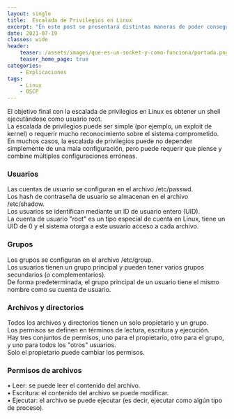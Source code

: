 ```yaml
---
layout: single
title:  Escalada de Privilegios en Linux
excerpt: "En este post se presentará distintas maneras de poder conseguir el usuario administrador(root) del sistema partiendo de un usuario con pocos privilegios"
date: 2021-07-19
classes: wide
header:
    teaser: /assets/images/que-es-un-socket-y-como-funciona/portada.png
    teaser_home_page: true
categories:
    - Explicaciones
tags:
    - Linux
    - OSCP
---
```


El objetivo final con la escalada de privilegios en Linux es obtener un shell ejecutándose como usuario root.  
La escalada de privilegios puede ser simple (por ejemplo, un exploit de kernel) o requerir mucho reconocimiento sobre el sistema comprometido.  
En muchos casos, la escalada de privilegios puede no depender simplemente de una mala configuración, pero puede requerir que piense y combine múltiples configuraciones erróneas.   

### Usuarios
Las cuentas de usuario se configuran en el archivo /etc/passwd.  
Los hash de contraseña de usuario se almacenan en el archivo /etc/shadow.  
Los usuarios se identifican mediante un ID de usuario entero (UID).  
La cuenta de usuario "root" es un tipo especial de cuenta en Linux, tiene un UID de 0 y el sistema otorga a este usuario acceso a cada archivo.  

### Grupos
Los grupos se configuran en el archivo /etc/group.    
Los usuarios tienen un grupo principal y pueden tener varios grupos secundarios (o complementarios).  
De forma predeterminada, el grupo principal de un usuario tiene el mismo nombre como su cuenta de usuario.  

### Archivos y directorios
Todos los archivos y directorios tienen un solo propietario y un grupo.    
Los permisos se definen en términos de lectura, escritura y ejecución.  
Hay tres conjuntos de permisos, uno para el propietario, otro para el grupo, y uno para todos los "otros" usuarios.  
Solo el propietario puede cambiar los permisos.

### Permisos de archivos
• Leer: se puede leer el contenido del archivo.  
• Escritura: el contenido del archivo se puede modificar.  
• Ejecutar: el archivo se puede ejecutar (es decir, ejecutar como algún tipo de proceso).  


